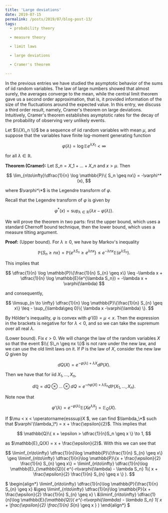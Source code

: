 ```yaml
---
title: 'Large deviations'
date: 2019-07-15
permalink: /posts/2019/07/blog-post-13/
tags:
  - probability theory

  - measure theory

  - limit laws

  - large deviations

  - Cramer's theorem

---
```


In the previous entries we have studied the asymptotic behavior of the sums of iid random variables. The law of large numbers showed that almost surely, the averages converge to the mean, while the central limit theorem gave us a second order approximation, that is, it provided information of the size of the fluctuations around the expected value. In this entry, we discuss a third order result, namely, Cramer's theorem on large deviations. Intuitively, Cramer's theorem establishes asymptotic rates for the decay of the probability of observing very unlikely events.

Let $\\{X\_n \\}$ be a sequence of iid random variables with mean $\mu$, and suppose that the variables have finite log-moment generating function

$$
\varphi(\lambda) = \log \mathbb{E}e^{\lambda X_1} \lt \infty
$$

for all $\lambda\in\mathbb{R}$.

**Theorem (Cramer):** Let $S\_n = X\_1 + \dots + X\_n$ and $x > \mu$. Then

$$
\lim_{n\to\infty}\dfrac{1}{n} \log \mathbb{P}\{ S_n \geq nx\} = -\varphi^*(x),
$$

where $\varphi^\*$ is the Legendre transform of $\varphi$.

Recall that the Legendre transform of $\varphi$ is given by

$$
\varphi^*(x) = \sup_{\lambda\in\mathbb{R}} \{\lambda x -\varphi(\lambda) \}.
$$

We will prove the theorem in two parts: first the upper bound, which uses a standard Chernoff bound technique, then the lower bound, which uses a measure tilting argument.

**Proof:** (Upper bound). For $\lambda \geq 0$, we have by Markov's inequality

$$
\mathbb{P}\{ S_n \geq nx \} = \mathbb{P}\{ e^{\lambda S_n} \geq e^{\lambda nx} \} \leq e^{-\lambda nx} \mathbb{E}(e^{\lambda S_n}).
$$

This implies that

$$
\dfrac{1}{n} \log \mathbb{P}\{\frac{1}{n} S_{n} \geq x\} \leq -\lambda  x +  \dfrac{1}{n} \log \mathbb{E}(e^{\lambda S_n}) = -\lambda x  + \varphi(\lambda)
$$

and consequently,

$$
\limsup_{n \to \infty} \dfrac{1}{n} \log \mathbb{P}\{\frac{1}{n} S_{n} \geq x\} \leq - \sup_{\lambda\geq 0}\{ \lambda x  -\varphi(\lambda) \}.
$$

By Hölder's inequality, $\varphi$ is convex with $\varphi\prime(0) = \mu < x$. Then the expression in the brackets is negative for for $\lambda < 0$, and so we can take the supremum over all real $\lambda$.

(Lower bound). Fix $\epsilon > 0$. We will change the law of the random variables $X$ so that the event $\\{ S\_n \geq nx \\}$ is not rare under the new law, and we can use the old limit laws on it. If $P$ is the law of $X$, consider the new law $Q$ given by

$$
dQ(X) = e^{-\varphi(\lambda)+ \lambda X} dP(X).
$$

Then we have that for iid $X_1,\dots,X_n$,

$$
d\mathbb{Q} = dQ\otimes \dots \otimes dQ = e^{-n\varphi(X)+\lambda S_n}d\mathbb{P}(X_1,\dots,X_n).
$$

Note now that

$$
\varphi'(\lambda) = e^{-\varphi(\lambda)}\mathbb{E}(Xe^{\lambda X}) = \mathbb{E}_Q(X).
$$

If $\mu < x < \operatorname{esssup}X $, we can find $\lambda_\*$ such that $\varphi'(\lambda_\*) = x + \frac{\epsilon}{2}$. This implies that

$$
\mathbb{Q}\{ x + \epsilon > \dfrac{1}{n}S_n \geq x \} \to 1,
$$

as $\mathbb{E}_Q(X) = x + \frac{\epsilon}{2}$. With this we can see that

$$
\liminf_{n\to\infty} \dfrac{1}{n}\log \mathbb{P}\{\frac{1}{n} S_{n} \geq x\} \geq \liminf_{n\to\infty} \dfrac{1}{n}\log \mathbb{P}\{x + \frac{\epsilon}{2} \frac{1}{n} S_{n} \geq x\} = \liminf_{n\to\infty} \dfrac{1}{n}\log \mathbb{E}_{\mathbb{Q}}( e^{-n\varphi(\lambda) - \lambda S_n} 1\{  x + \frac{\epsilon}{2} \frac{1}{n} S_{n} \geq x \}  ).
$$


$
\begin{align*}
\liminf_{n\to\infty} \dfrac{1}{n}\log \mathbb{P}\{\frac{1}{n} S_{n} \geq x\} &\geq \liminf_{n\to\infty} \dfrac{1}{n}\log \mathbb{P}\{x + \frac{\epsilon}{2} \frac{1}{n} S_{n} \geq x\} \\
&\liminf_{n\to\infty} \dfrac{1}{n}\log \mathbb{E}_{\mathbb{Q}}( e^{-n\varphi(\lambda) - \lambda S_n} 1\{  x + \frac{\epsilon}{2} \frac{1}{n} S_{n} \geq x \}  )
\end{align*}
$
